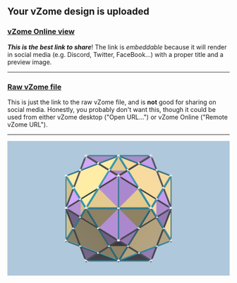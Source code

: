 ## Your vZome design is uploaded

### [vZome Online view][embed]

***This is the best link to share***!  The link is *embeddable* because it will render in social media (e.g. Discord, Twitter, FaceBook...) with a proper title and a preview image.

---

### [Raw vZome file][raw]

This is just the link to the raw vZome file, and is **not** good for
sharing on social media.
Honestly, you probably don't want this, though it could be used from either
vZome desktop ("Open URL...") or vZome Online ("Remote vZome URL").

---

![Image](<Two-Icosahedra 2.png>)


[embed]: <https://vzome.com/app/embed.py?url=https://raw.githubusercontent.com/John-Kostick/vzome-sharing/main/2021/11/22/09-00-38-Two-Icosahedra%2B2/Two-Icosahedra+2.vZome>
[raw]: <https://raw.githubusercontent.com/John-Kostick/vzome-sharing/main/2021/11/22/09-00-38-Two-Icosahedra+2/Two-Icosahedra 2.vZome>
